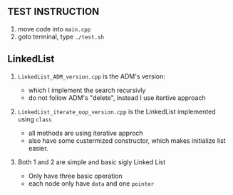 ## TEST INSTRUCTION

1. move code into `main.cpp`
2. goto terminal, type `./test.sh`


## LinkedList

1. `LinkedList_ADM_version.cpp` is the ADM's version:
	- which I implement the search recursivly
	- do not follow ADM's "delete", instead I use itertive approach

2. `LinkedList_iterate_oop_version.cpp` is the LinkedList implemented using `class`
	- all methods are using iterative approch
	- also have some custermized constructor, which makes initialize list easier.

3. Both 1 and 2 are simple and basic sigly Linked List
	- Only have three basic operation
	- each node only have `data` and one `pointer` 
